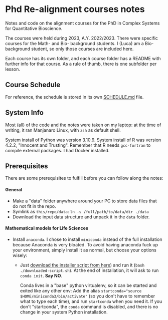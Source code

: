 # Phd Re-alignment courses notes
Notes and code on the alignment courses for the PhD in Complex Systems for Quantitative Bioscience.

The courses were held during 2023, A.Y. 2022/2023.
There were specific courses for the Math- and Bio- background students.
I (Luca) am a Bio- background student, so only those courses are included here.

Each course has its own folder, and each course folder has a README with further info for that course. As a rule of thumb, there is one subfolder per lesson.

## Course Schedule
For reference, the schedule is stored in its own [SCHEDULE.md](SCHEDULE.md) file.

## System Info
Most (all) of the code and the notes were taken on my laptop:
at the time of writing, it ran Manjanaro Linux, with `zsh` as default shell.

System install of Python was version 3.10.9.
System install of R was version 4.2.2, "Innocent and Trusting". Remember that R needs `gcc-fortran` to compile external packages.
I had Docker installed.

## Prerequisites
There are some prerequisites to fulfill before you can follow along the notes:

#### General
- Make a "data" folder anywhere around your PC to store data files that do not fit in the repo.
- Symlink as `this/repo/data`: `ln -s /full/path/to/data/dir ./data`
- Download the input data structure and unpack it in the `data` folder.

#### Mathematical models for Life Sciences
- Install `anaconda`.
  I chose to install `miniconda` instead of the full installation because Anaconda is very bloated.
  To avoid having anaconda fuck up your environment, simply install it as normal, but choose your options wisely:
  - Just [download the installer script from here](https://docs.conda.io/en/latest/miniconda.html#linux-installers)) and run it (`bash ./downloaded-script.sh`).
    At the end of installation, it will ask to run `conda init`. **Say NO**.

    Conda lives in a "base" python virtualenv, so it can be started and exited like any other env:
    Add the alias `startconda="source $HOME/miniconda3/bin/activate"` (so you don't have to remember what to type each time), and run `startconda` when you need it.
    If you don't "startconda", the `conda` command is disabled, and there is no change in your system Python installation.

